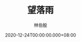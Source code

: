 ---
issue: 409
title: 望落雨
author: 林伯殷
language: 饒平
date: 2020-12-24T00:00:00.000+08:00
topic: 抒懷
difficulty: 2
wikidata: Q131449155
wikidata_link: https://www.wikidata.org/wiki/Q131449155
---